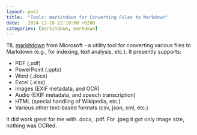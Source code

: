 ```yaml
---
layout: post
title:  "Tools: markitdown for Converting Files to Markdown"
date:   2024-12-16 22:10:00 +0200
categories: [markitdown, markdown]
---
```

TIL [markitdown](https://github.com/microsoft/markitdown) from Microsoft - a utility tool for converting various files to Markdown (e.g., for indexing, text analysis, etc.). It presently supports:

* PDF (.pdf)
* PowerPoint (.pptx)
* Word (.docx)
* Excel (.xlsx)
* Images (EXIF metadata, and OCR)
* Audio (EXIF metadata, and speech transcription)
* HTML (special handling of Wikipedia, etc.)
* Various other text-based formats (csv, json, xml, etc.)

It did work great for me with .docx, .pdf. For .jpeg it got only image size, nothing was OCRed.

